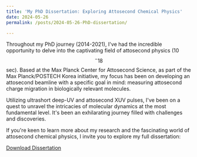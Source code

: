 ```yaml
---
title: 'My PhD Dissertation: Exploring Attosecond Chemical Physics'
date: 2024-05-26
permalink: /posts/2024-05-26-PhD-dissertation/

---
```


Throughout my PhD journey (2014-2021), I've had the incredible opportunity to delve into the captivating field of attosecond physics (10$$^-18$$ sec). Based at the Max Planck Center for Attosecond Science, as part of the Max Planck/POSTECH Korea initiative, my focus has been on developing an attosecond beamline with a specific goal in mind: measuring attosecond charge migration in biologically relevant molecules.

Utilizing ultrashort deep-UV and attosecond XUV pulses, I've been on a quest to unravel the intricacies of molecular dynamics at the most fundamental level. It's been an exhilarating journey filled with challenges and discoveries.

If you're keen to learn more about my research and the fascinating world of attosecond chemical physics, I invite you to explore my full dissertation:

[Download Dissertation](http://tsendsuren.github.io/files/Tsendsuren_Dissertation.pdf)